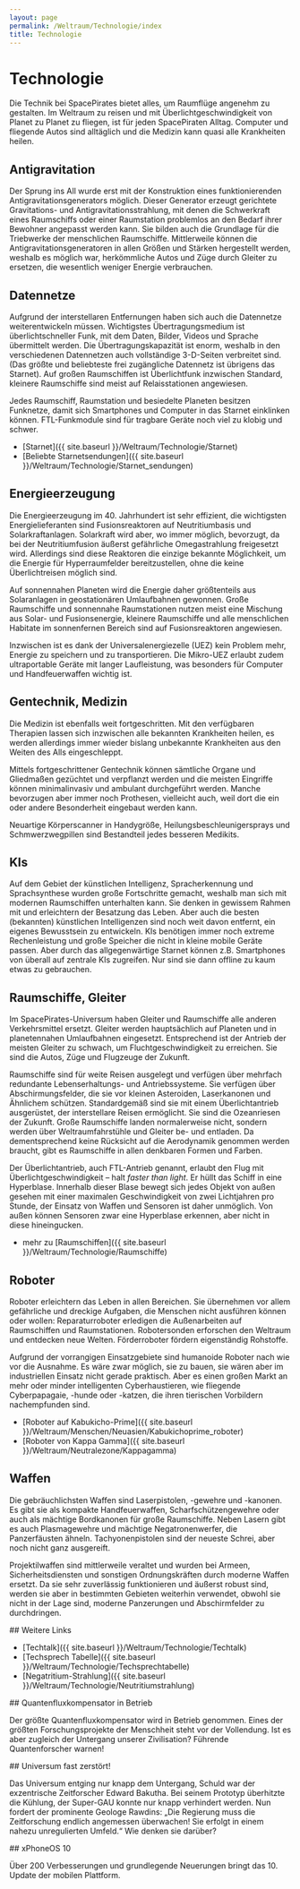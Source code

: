 ```yaml
---
layout: page
permalink: /Weltraum/Technologie/index
title: Technologie
---
```



# Technologie


Die Technik bei SpacePirates bietet alles, um Raumflüge angenehm zu gestalten. Im Weltraum zu reisen und mit Überlichtgeschwindigkeit von Planet zu Planet zu fliegen, ist für jeden SpacePiraten Alltag. Computer und fliegende Autos sind alltäglich und die Medizin kann quasi alle Krankheiten heilen.

## Antigravitation

Der Sprung ins All wurde erst mit der Konstruktion eines funktionierenden Antigravitationsgenerators möglich. Dieser Generator erzeugt gerichtete Gravitations- und Antigravitationsstrahlung, mit denen die Schwerkraft eines Raumschiffs oder einer Raumstation problemlos an den Bedarf ihrer Bewohner angepasst werden kann. Sie bilden auch die Grundlage für die Triebwerke der menschlichen Raumschiffe. Mittlerweile können die Antigravitationsgeneratoren in allen Größen und Stärken hergestellt werden, weshalb es möglich war, herkömmliche Autos und Züge durch Gleiter zu ersetzen, die wesentlich weniger Energie verbrauchen.

## Datennetze

Aufgrund der interstellaren Entfernungen haben sich auch die Datennetze weiterentwickeln müssen. Wichtigstes Übertragungsmedium ist überlichtschneller Funk, mit dem Daten, Bilder, Videos und Sprache übermittelt werden. Die Übertragungskapazität ist enorm, weshalb in den verschiedenen Datennetzen auch vollständige 3-D-Seiten verbreitet sind. (Das größte und beliebteste frei zugängliche Datennetz ist übrigens das Starnet). Auf großen Raumschiffen ist Überlichtfunk inzwischen Standard, kleinere Raumschiffe sind meist auf Relaisstationen angewiesen.

Jedes Raumschiff, Raumstation und besiedelte Planeten besitzen Funknetze, damit sich Smartphones und Computer in das Starnet einklinken können. FTL-Funkmodule sind für tragbare Geräte noch viel zu klobig und schwer.

- [Starnet]({{ site.baseurl }}/Weltraum/Technologie/Starnet)
- [Beliebte Starnetsendungen]({{ site.baseurl }}/Weltraum/Technologie/Starnet_sendungen)

## Energieerzeugung

Die Energieerzeugung im 40. Jahrhundert ist sehr effizient, die wichtigsten Energielieferanten sind Fusionsreaktoren auf Neutritiumbasis und Solarkraftanlagen. Solarkraft wird aber, wo immer möglich, bevorzugt, da bei der Neutritiumfusion äußerst gefährliche Omegastrahlung freigesetzt wird. Allerdings sind diese Reaktoren die einzige bekannte Möglichkeit, um die Energie für Hyperraumfelder bereitzustellen, ohne die keine Überlichtreisen möglich sind.

Auf sonnennahen Planeten wird die Energie daher größtenteils aus Solaranlagen in geostationären Umlaufbahnen gewonnen. Große Raumschiffe und sonnennahe Raumstationen nutzen meist eine Mischung aus Solar- und Fusionsenergie, kleinere Raumschiffe und alle menschlichen Habitate im sonnenfernen Bereich sind auf Fusionsreaktoren angewiesen.

Inzwischen ist es dank der Universalenergiezelle (UEZ) kein Problem mehr, Energie zu speichern und zu transportieren. Die Mikro-UEZ erlaubt zudem ultraportable Geräte mit langer Laufleistung, was besonders für Computer und Handfeuerwaffen wichtig ist.

## Gentechnik, Medizin

Die Medizin ist ebenfalls weit fortgeschritten. Mit den verfügbaren Therapien lassen sich inzwischen alle bekannten Krankheiten heilen, es werden allerdings immer wieder bislang unbekannte Krankheiten aus den Weiten des Alls eingeschleppt.

Mittels fortgeschrittener Gentechnik können sämtliche Organe und Gliedmaßen gezüchtet und verpflanzt werden und die meisten Eingriffe können minimalinvasiv und ambulant durchgeführt werden. Manche bevorzugen aber immer noch Prothesen, vielleicht auch, weil dort die ein oder andere Besonderheit eingebaut werden kann.

Neuartige Körperscanner in Handygröße, Heilungsbeschleunigersprays und Schmwerzwegpillen sind Bestandteil jedes besseren Medikits.

## KIs

Auf dem Gebiet der künstlichen Intelligenz, Spracherkennung und Sprachsynthese wurden große Fortschritte gemacht, weshalb man sich mit modernen Raumschiffen unterhalten kann. Sie denken in gewissem Rahmen mit und erleichtern der Besatzung das Leben. Aber auch die besten (bekannten) künstlichen Intelligenzen sind noch weit davon entfernt, ein eigenes Bewusstsein zu entwickeln. KIs benötigen immer noch extreme Rechenleistung und große Speicher die nicht in kleine mobile Geräte passen. Aber durch das allgegenwärtige Starnet können z.B. Smartphones von überall auf zentrale KIs zugreifen. Nur sind sie dann offline zu kaum etwas zu gebrauchen.

## Raumschiffe, Gleiter

Im SpacePirates-Universum haben Gleiter und Raumschiffe alle anderen Verkehrsmittel ersetzt. Gleiter werden hauptsächlich auf Planeten und in planetennahen Umlaufbahnen eingesetzt. Entsprechend ist der Antrieb der meisten Gleiter zu schwach, um Fluchtgeschwindigkeit zu erreichen. Sie sind die Autos, Züge und Flugzeuge der Zukunft.

Raumschiffe sind für weite Reisen ausgelegt und verfügen über mehrfach redundante Lebenserhaltungs- und Antriebssysteme. Sie verfügen über Abschirmungsfelder, die sie vor kleinen Asteroiden, Laserkanonen und Ähnlichem schützen. Standardgemäß sind sie mit einem Überlichtantrieb ausgerüstet, der interstellare Reisen ermöglicht. Sie sind die Ozeanriesen der Zukunft. Große Raumschiffe landen normalerweise nicht, sondern werden über Weltraumfahrstühle und Gleiter be- und entladen. Da dementsprechend keine Rücksicht auf die Aerodynamik genommen werden braucht, gibt es Raumschiffe in allen denkbaren Formen und Farben.

Der Überlichtantrieb, auch FTL-Antrieb genannt, erlaubt den Flug mit Überlichtgeschwindigkeit – halt *faster than light*. Er hüllt das Schiff in eine Hyperblase. Innerhalb dieser Blase bewegt sich jedes Objekt von außen gesehen mit einer maximalen Geschwindigkeit von zwei Lichtjahren pro Stunde, der Einsatz von Waffen und Sensoren ist daher unmöglich. Von außen können Sensoren zwar eine Hyperblase erkennen, aber nicht in diese hineingucken.

- mehr zu [Raumschiffen]({{ site.baseurl }}/Weltraum/Technologie/Raumschiffe)

## Roboter

Roboter erleichtern das Leben in allen Bereichen. Sie übernehmen vor allem gefährliche und dreckige Aufgaben, die Menschen nicht ausführen können oder wollen: Reparaturroboter erledigen die Außenarbeiten auf Raumschiffen und Raumstationen. Robotersonden erforschen den Weltraum und entdecken neue Welten. Förderroboter fördern eigenständig Rohstoffe.

Aufgrund der vorrangigen Einsatzgebiete sind humanoide Roboter nach wie vor die Ausnahme. Es wäre zwar möglich, sie zu bauen, sie wären aber im industriellen Einsatz nicht gerade praktisch. Aber es einen großen Markt an mehr oder minder intelligenten Cyberhaustieren, wie fliegende Cyberpapagaie, -hunde oder -katzen, die ihren tierischen Vorbildern nachempfunden sind.

- [Roboter auf Kabukicho-Prime]({{ site.baseurl }}/Weltraum/Menschen/Neuasien/Kabukichoprime_roboter)
- [Roboter von Kappa Gamma]({{ site.baseurl }}/Weltraum/Neutralezone/Kappagamma)

## Waffen

Die gebräuchlichsten Waffen sind Laserpistolen, -gewehre und -kanonen. Es gibt sie als kompakte Handfeuerwaffen, Scharfschützengewehre oder auch als mächtige Bordkanonen für große Raumschiffe. Neben Lasern gibt es auch Plasmagewehre und mächtige Negatronenwerfer, die Panzerfäusten ähneln. Tachyonenpistolen sind der neueste Schrei, aber noch nicht ganz ausgereift.

Projektilwaffen sind mittlerweile veraltet und wurden bei Armeen, Sicherheitsdiensten und sonstigen Ordnungskräften durch moderne Waffen ersetzt. Da sie sehr zuverlässig funktionieren und äußerst robust sind, werden sie aber in bestimmten Gebieten weiterhin verwendet, obwohl sie nicht in der Lage sind, moderne Panzerungen und Abschirmfelder zu durchdringen.


<aside>
<div class="hinweis">
## Weitere Links

- [Techtalk]({{ site.baseurl }}/Weltraum/Technologie/Techtalk)
- [Techsprech Tabelle]({{ site.baseurl }}/Weltraum/Technologie/Techsprechtabelle)
- [Negatritium-Strahlung]({{ site.baseurl }}/Weltraum/Technologie/Neutritiumstrahlung)

</div>
<div class="anmerkung">
## Quantenfluxkompensator in Betrieb

Der größte Quantenfluxkompensator wird in Betrieb genommen. Eines der größten Forschungsprojekte der Menschheit steht vor der Vollendung. Ist es aber zugleich der Untergang unserer Zivilisation? Führende Quantenforscher warnen!

</div>
<div class="anmerkung">
## Universum fast zerstört!

Das Universum entging nur knapp dem Untergang, Schuld war der exzentrische Zeitforscher Edward Bakutha. Bei seinem Prototyp überhitzte die Kühlung, der Super-GAU konnte nur knapp verhindert werden. Nun fordert der prominente Geologe Rawdins: „Die Regierung muss die Zeitforschung endlich angemessen überwachen! Sie erfolgt in einem nahezu unregulierten Umfeld.“ Wie denken sie darüber?

</div>
<div class="anmerkung">
## xPhoneOS 10

Über 200 Verbesserungen und grundlegende Neuerungen bringt das 10. Update der mobilen Plattform.

</div>
</aside>

